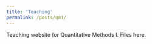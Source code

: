 ```yaml
---
title: 'Teaching'
permalink: /posts/qm1/
---
```


Teaching website for Quantitative Methods I. 
Files here. 

